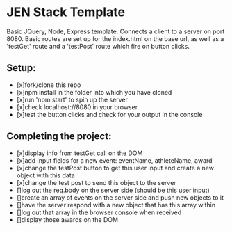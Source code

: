 JEN Stack Template
==================

Basic JQuery, Node, Express template. Connects a client to a server on port 8080. Basic routes are set up for the index.html on the base url, as well as a 'testGet' route and a 'testPost' route which fire on button clicks.

Setup:
-----
* [x]fork/clone this repo
* [x]npm install in the folder into which you have cloned
* [x]run 'npm start' to spin up the server
* [x]check localhost://8080 in your browser
* [x]test the button clicks and check for your output in the console

Completing the project:
----------------------
* [x]display info from testGet call on the DOM
* [x]add input fields for a new event: eventName, athleteName, award
* [x]change the testPost button to get this user input and create a new object with this data
* [x]change the test post to send this object to the server
* []log out the req.body on the server side (should be this user input)
* []create an array of events on the server side and push new objects to it
* []have the server respond with a new object that has this array within
* []log out that array in the browser console when received
* []display those awards on the DOM
